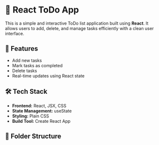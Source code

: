 # 📝 React ToDo App

This is a simple and interactive ToDo list application built using **React**. It allows users to add, delete, and manage tasks efficiently with a clean user interface.

## 🚀 Features

- Add new tasks
- Mark tasks as completed
- Delete tasks
- Real-time updates using React state

## 🛠️ Tech Stack

- **Frontend:** React, JSX, CSS
- **State Management:** useState
- **Styling:** Plain CSS
- **Build Tool:** Create React App

## 📁 Folder Structure

